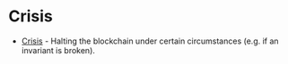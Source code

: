<!--
order: 0
-->

# Crisis

- [Crisis](spec/README.md) - Halting the blockchain under certain circumstances (e.g. if an invariant is broken).
